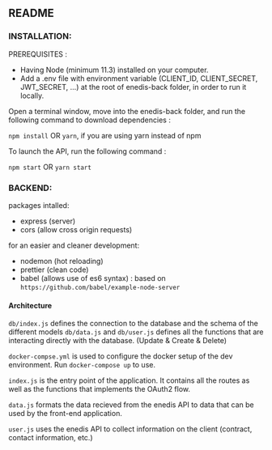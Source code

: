 ## README

### INSTALLATION:
PREREQUISITES : 
- Having Node (minimum 11.3) installed on your computer.
- Add a .env file with environment variable (CLIENT_ID, CLIENT_SECRET, JWT_SECRET, ...) at the root of enedis-back folder, in order to run it locally.

Open a terminal window, move into the enedis-back folder, and run the following command to download dependencies :

`npm install` OR `yarn`, if you are using yarn instead of npm

To launch the API, run the following command :

`npm start` OR `yarn start`


### BACKEND:

packages intalled:
- express (server)
- cors (allow cross origin requests)

for an easier and cleaner development:
- nodemon (hot reloading)
- prettier (clean code)
- babel (allows use of es6 syntax) : based on `https://github.com/babel/example-node-server`

#### Architecture 
`db/index.js` defines the connection to the database and the schema of the different models
`db/data.js` and `db/user.js` defines all the functions that are interacting directly with the database. (Update & Create & Delete)

`docker-compse.yml` is used to configure the docker setup of the dev environment. Run `docker-compose up` to use. 

`index.js` is the entry point of the application. It contains all the routes as well as the functions that implements the OAuth2 flow.

`data.js` formats the data recieved from the enedis API to data that can be used by the front-end application. 

`user.js` uses the enedis API to collect information on the client (contract, contact information, etc.)


